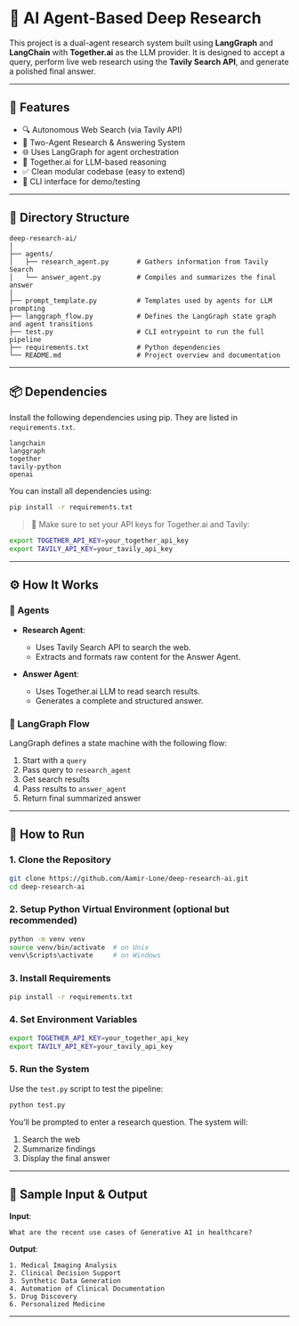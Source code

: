# 🧠 AI Agent-Based Deep Research

This project is a dual-agent research system built using **LangGraph** and **LangChain** with **Together.ai** as the LLM provider. It is designed to accept a query, perform live web research using the **Tavily Search API**, and generate a polished final answer.

---

## 📌 Features

- 🔍 Autonomous Web Search (via Tavily API)
- 🧠 Two-Agent Research & Answering System
- 🌐 Uses LangGraph for agent orchestration
- 🤖 Together.ai for LLM-based reasoning
- ✅ Clean modular codebase (easy to extend)
- 📄 CLI interface for demo/testing

---

## 📁 Directory Structure

```
deep-research-ai/
│
├── agents/
│   ├── research_agent.py       # Gathers information from Tavily Search
│   └── answer_agent.py         # Compiles and summarizes the final answer
│
├── prompt_template.py          # Templates used by agents for LLM prompting
├── langgraph_flow.py           # Defines the LangGraph state graph and agent transitions
├── test.py                     # CLI entrypoint to run the full pipeline
├── requirements.txt            # Python dependencies
└── README.md                   # Project overview and documentation
```

---

## 📦 Dependencies

Install the following dependencies using pip. They are listed in `requirements.txt`.

```text
langchain
langgraph
together
tavily-python
openai
```

You can install all dependencies using:

```bash
pip install -r requirements.txt
```

> 🔐 Make sure to set your API keys for Together.ai and Tavily:
```bash
export TOGETHER_API_KEY=your_together_api_key
export TAVILY_API_KEY=your_tavily_api_key
```

---

## ⚙️ How It Works

### 🧠 Agents

- **Research Agent**:
  - Uses Tavily Search API to search the web.
  - Extracts and formats raw content for the Answer Agent.

- **Answer Agent**:
  - Uses Together.ai LLM to read search results.
  - Generates a complete and structured answer.

### 🔄 LangGraph Flow

LangGraph defines a state machine with the following flow:

1. Start with a `query`
2. Pass query to `research_agent`
3. Get search results
4. Pass results to `answer_agent`
5. Return final summarized answer

---

## 🚀 How to Run

### 1. Clone the Repository

```bash
git clone https://github.com/Aamir-Lone/deep-research-ai.git
cd deep-research-ai
```

### 2. Setup Python Virtual Environment (optional but recommended)

```bash
python -m venv venv
source venv/bin/activate  # on Unix
venv\Scripts\activate     # on Windows
```

### 3. Install Requirements

```bash
pip install -r requirements.txt
```

### 4. Set Environment Variables

```bash
export TOGETHER_API_KEY=your_together_api_key
export TAVILY_API_KEY=your_tavily_api_key
```

### 5. Run the System

Use the `test.py` script to test the pipeline:

```bash
python test.py
```

You’ll be prompted to enter a research question. The system will:
1. Search the web
2. Summarize findings
3. Display the final answer

---

## 🧪 Sample Input & Output

**Input**:
```
What are the recent use cases of Generative AI in healthcare?
```

**Output**:
```
1. Medical Imaging Analysis
2. Clinical Decision Support
3. Synthetic Data Generation
4. Automation of Clinical Documentation
5. Drug Discovery
6. Personalized Medicine

```

---




